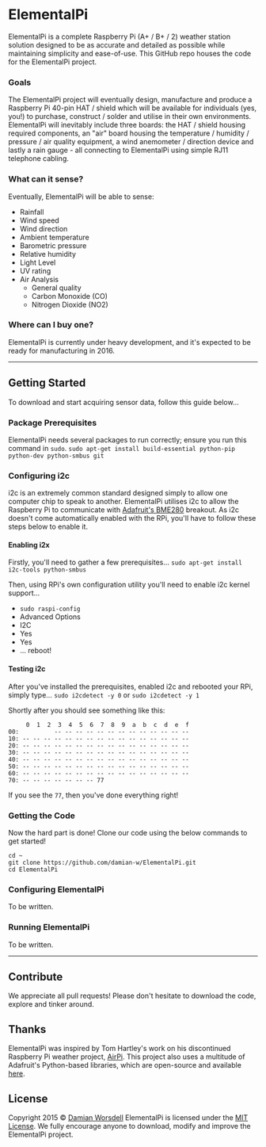 # ElementalPi
ElementalPi is a complete Raspberry Pi (A+ / B+ / 2) weather station solution designed to be as accurate and detailed as possible while maintaining simplicity and ease-of-use. This GitHub repo houses the code for the ElementalPi project.

### Goals
The ElementalPi project will eventually design, manufacture and produce a Raspberry Pi 40-pin HAT / shield which will be available for individuals (yes, you!) to purchase, construct / solder and utilise in their own environments. ElementalPi will inevitably include three boards: the HAT / shield housing required components, an "air" board housing the temperature / humidity / pressure / air quality equipment, a wind anemometer / direction device and lastly a rain gauge - all connecting to ElementalPi using simple RJ11 telephone cabling.

### What can it sense?
Eventually, ElementalPi will be able to sense:
- Rainfall
- Wind speed
- Wind direction
- Ambient temperature
- Barometric pressure
- Relative humidity
- Light Level
- UV rating
- Air Analysis
  - General quality
  - Carbon Monoxide (CO)
  - Nitrogen Dioxide (NO2)

### Where can I buy one?
ElementalPi is currently under heavy development, and it's expected to be ready for manufacturing in 2016.

---

## Getting Started
To download and start acquiring sensor data, follow this guide below...

### Package Prerequisites
ElementalPi needs several packages to run correctly; ensure you run this command in `sudo`.
`sudo apt-get install build-essential python-pip python-dev python-smbus git`

### Configuring i2c
i2c is an extremely common standard designed simply to allow one computer chip to speak to another. ElementalPi utilises i2c to allow the Raspberry Pi to communicate with [Adafruit's BME280](https://www.adafruit.com/product/2652) breakout. As i2c doesn't come automatically enabled with the RPi, you'll have to follow these steps below to enable it.

#### Enabling i2x
Firstly, you'll need to gather a few prerequisites...
`sudo apt-get install i2c-tools python-smbus`

Then, using RPi's own configuration utility you'll need to enable i2c kernel support...
- `sudo raspi-config`
- Advanced Options
- I2C
- Yes
- Yes
- ... reboot!

#### Testing i2c
After you've installed the prerequisites, enabled i2c and rebooted your RPi, simply type...
`sudo i2cdetect -y 0` or `sudo i2cdetect -y 1`

Shortly after you should see something like this:

```
	 0  1  2  3  4  5  6  7  8  9  a  b  c  d  e  f
00:          -- -- -- -- -- -- -- -- -- -- -- -- -- 
10: -- -- -- -- -- -- -- -- -- -- -- -- -- -- -- -- 
20: -- -- -- -- -- -- -- -- -- -- -- -- -- -- -- -- 
30: -- -- -- -- -- -- -- -- -- -- -- -- -- -- -- -- 
40: -- -- -- -- -- -- -- -- -- -- -- -- -- -- -- -- 
50: -- -- -- -- -- -- -- -- -- -- -- -- -- -- -- -- 
60: -- -- -- -- -- -- -- -- -- -- -- -- -- -- -- -- 
70: -- -- -- -- -- -- -- 77
```

If you see the `77`, then you've done everything right!

### Getting the Code
Now the hard part is done! Clone our code using the below commands to get started!

```
cd ~
git clone https://github.com/damian-w/ElementalPi.git
cd ElementalPi
```

### Configuring ElementalPi
To be written.

### Running ElementalPi
To be written.

---

## Contribute
We appreciate all pull requests! Please don't hesitate to download the code, explore and tinker around.

## Thanks
ElementalPi was inspired by Tom Hartley's work on his discontinued Raspberry Pi weather project, [AirPi](http://airpi.es/).
This project also uses a multitude of Adafruit's Python-based libraries, which are open-source and available [here](https://github.com/adafruit).

## License
Copyright 2015 © [Damian Worsdell](http://djw.net.au/)
ElementalPi is licensed under the [MIT License](http://opensource.org/licenses/MIT).
We fully encourage anyone to download, modify and improve the ElementalPi project.